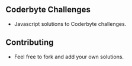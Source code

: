 ## Coderbyte Challenges
- Javascript solutions to Coderbyte challenges.

## Contributing
- Feel free to fork and add your own solutions.
